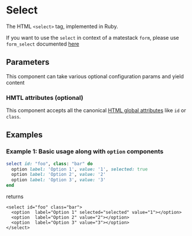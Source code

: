 # Select

The HTML `<select>` tag, implemented in Ruby.

If you want to use the `select` in context of a matestack `form`, please use `form_select` documented [here](../reactive-core-components/form-select.md)

## Parameters

This component can take various optional configuration params and yield content

### HMTL attributes \(optional\)

This component accepts all the canonical [HTML global attributes](https://www.w3schools.com/tags/ref_standardattributes.asp) like `id` or `class`.

## Examples

### Example 1: Basic usage along with `option` components

```ruby
select id: "foo", class: "bar" do
  option label: 'Option 1', value: '1', selected: true
  option label: 'Option 2', value: '2'
  option label: 'Option 3', value: '3'
end
```

returns

```markup
<select id="foo" class="bar">
  <option  label="Option 1" selected="selected" value="1"></option>
  <option  label="Option 2" value="2"></option>
  <option  label="Option 3" value="3"></option>
</select>
```

